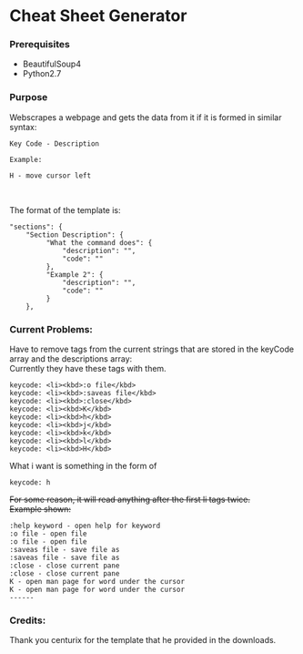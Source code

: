 # Cheat Sheet Generator
### Prerequisites
* BeautifulSoup4
* Python2.7

### Purpose
Webscrapes a webpage and gets the data from it if it is formed in similar syntax:
```
Key Code - Description

Example:

H - move cursor left
```
<br>

The format of the template is:
```
"sections": {
    "Section Description": {
         "What the command does": {
             "description": "",
             "code": ""
         },
         "Example 2": {
             "description": "",
             "code": ""
         }
    },

```

### Current Problems:
Have to remove tags from the current strings that are stored in the keyCode array and the descriptions array:
<br>
Currently they have these tags with them.
```
keycode: <li><kbd>:o file</kbd>
keycode: <li><kbd>:saveas file</kbd>
keycode: <li><kbd>:close</kbd>
keycode: <li><kbd>K</kbd>
keycode: <li><kbd>h</kbd>
keycode: <li><kbd>j</kbd>
keycode: <li><kbd>k</kbd>
keycode: <li><kbd>l</kbd>
keycode: <li><kbd>H</kbd>

```

What i want is something in the form of
```
keycode: h

```

~~For some reason, it will read anything after the first li tags twice.~~
<br>
~~Example shown:~~
```
:help keyword - open help for keyword
:o file - open file
:o file - open file
:saveas file - save file as
:saveas file - save file as
:close - close current pane
:close - close current pane
K - open man page for word under the cursor
K - open man page for word under the cursor
------

```

### Credits:
Thank you centurix for the template that he provided in the downloads.
